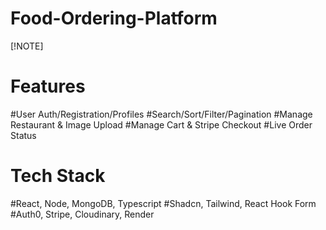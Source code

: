 # Food-Ordering-Platform
[!NOTE]
# Features

#User Auth/Registration/Profiles
#Search/Sort/Filter/Pagination
#Manage Restaurant & Image Upload
#Manage Cart & Stripe Checkout
#Live Order Status

# Tech Stack
#React, Node, MongoDB, Typescript
#Shadcn, Tailwind, React Hook Form
#Auth0, Stripe, Cloudinary, Render

